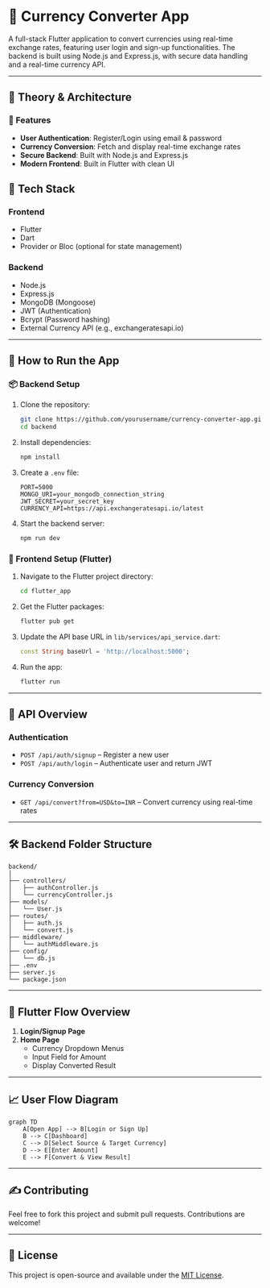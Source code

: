 
# 💱 Currency Converter App

A full-stack Flutter application to convert currencies using real-time exchange rates, featuring user login and sign-up functionalities. The backend is built using Node.js and Express.js, with secure data handling and a real-time currency API.

---

## 🧠 Theory & Architecture

### 🔁 Features

- **User Authentication**: Register/Login using email & password
- **Currency Conversion**: Fetch and display real-time exchange rates
- **Secure Backend**: Built with Node.js and Express.js
- **Modern Frontend**: Built in Flutter with clean UI


## 🧩 Tech Stack

### Frontend
- Flutter
- Dart
- Provider or Bloc (optional for state management)

### Backend
- Node.js
- Express.js
- MongoDB (Mongoose)
- JWT (Authentication)
- Bcrypt (Password hashing)
- External Currency API (e.g., exchangeratesapi.io)

---

## 🚀 How to Run the App

### 📦 Backend Setup

1. Clone the repository:
   ```bash
   git clone https://github.com/yourusername/currency-converter-app.git
   cd backend
   ```

2. Install dependencies:
   ```bash
   npm install
   ```

3. Create a `.env` file:
   ```env
   PORT=5000
   MONGO_URI=your_mongodb_connection_string
   JWT_SECRET=your_secret_key
   CURRENCY_API=https://api.exchangeratesapi.io/latest
   ```

4. Start the backend server:
   ```bash
   npm run dev
   ```

### 📱 Frontend Setup (Flutter)

1. Navigate to the Flutter project directory:
   ```bash
   cd flutter_app
   ```

2. Get the Flutter packages:
   ```bash
   flutter pub get
   ```

3. Update the API base URL in `lib/services/api_service.dart`:
   ```dart
   const String baseUrl = 'http://localhost:5000';
   ```

4. Run the app:
   ```bash
   flutter run
   ```

---

## 🔐 API Overview

### Authentication

- `POST /api/auth/signup` – Register a new user
- `POST /api/auth/login` – Authenticate user and return JWT

### Currency Conversion

- `GET /api/convert?from=USD&to=INR` – Convert currency using real-time rates

---

## 🛠️ Backend Folder Structure

```
backend/
│
├── controllers/
│   ├── authController.js
│   └── currencyController.js
├── models/
│   └── User.js
├── routes/
│   ├── auth.js
│   └── convert.js
├── middleware/
│   └── authMiddleware.js
├── config/
│   └── db.js
├── .env
├── server.js
└── package.json
```

---

## 📲 Flutter Flow Overview

1. **Login/Signup Page**
2. **Home Page**
   - Currency Dropdown Menus
   - Input Field for Amount
   - Display Converted Result

---

## 📈 User Flow Diagram

```mermaid
graph TD
    A[Open App] --> B[Login or Sign Up]
    B --> C[Dashboard]
    C --> D[Select Source & Target Currency]
    D --> E[Enter Amount]
    E --> F[Convert & View Result]
```

---

## ✍️ Contributing

Feel free to fork this project and submit pull requests. Contributions are welcome!

---

## 📄 License

This project is open-source and available under the [MIT License](LICENSE).
